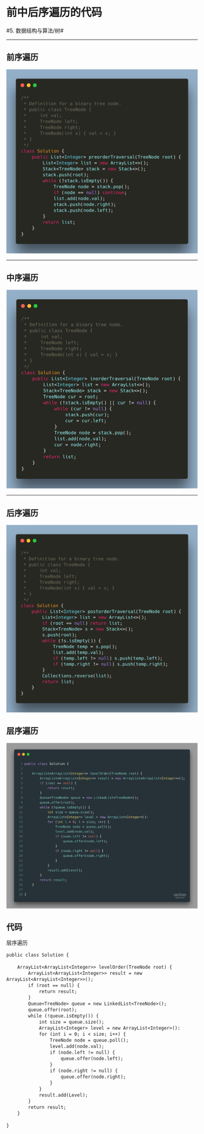 # 前中后序遍历的代码
#5. 数据结构与算法/树#
- - - -
## 前序遍历
![](%E5%89%8D%E4%B8%AD%E5%90%8E%E5%BA%8F%E9%81%8D%E5%8E%86%E7%9A%84%E4%BB%A3%E7%A0%81/54261461.png)
- - - -
## 中序遍历
![](%E5%89%8D%E4%B8%AD%E5%90%8E%E5%BA%8F%E9%81%8D%E5%8E%86%E7%9A%84%E4%BB%A3%E7%A0%81/2354123451.png)
- - - -
## 后序遍历
![](%E5%89%8D%E4%B8%AD%E5%90%8E%E5%BA%8F%E9%81%8D%E5%8E%86%E7%9A%84%E4%BB%A3%E7%A0%81/999.png)

## 层序遍历
![](%E5%89%8D%E4%B8%AD%E5%90%8E%E5%BA%8F%E9%81%8D%E5%8E%86%E7%9A%84%E4%BB%A3%E7%A0%81/%E5%B1%82%E5%BA%8F%E9%81%8D%E5%8E%86%20(1).png)


## 代码
层序遍历
```
public class Solution {

    ArrayList<ArrayList<Integer>> levelOrder(TreeNode root) {
        ArrayList<ArrayList<Integer>> result = new ArrayList<ArrayList<Integer>>();
        if (root == null) {
            return result;
        }
        Queue<TreeNode> queue = new LinkedList<TreeNode>();
        queue.offer(root);
        while (!queue.isEmpty()) {
            int size = queue.size();
            ArrayList<Integer> level = new ArrayList<Integer>():
            for (int i = 0; i < size; i++) {
                TreeNode node = queue.poll();
                level.add(node.val);
                if (node.left != null) {
                    queue.offer(node.left);
                }
                if (node.right != null) {
                    queue.offer(node.right);
                }
            }
            result.add(Level);
        }
        return result;
    }

}
```


